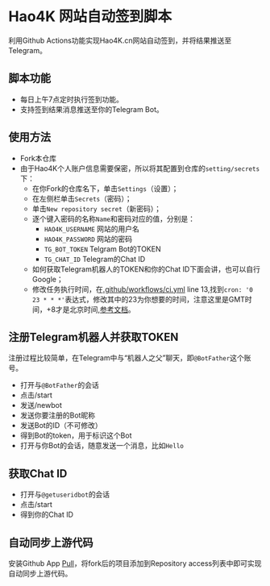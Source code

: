# Hao4K 网站自动签到脚本

利用Github Actions功能实现Hao4K.cn网站自动签到，并将结果推送至Telegram。  

## 脚本功能
- 每日上午7点定时执行签到功能。
- 支持签到结果消息推送至你的Telegram Bot。

## 使用方法
- Fork本仓库
- 由于Hao4K个人账户信息需要保密，所以将其配置到仓库的`setting/secrets`下：
    - 在你Fork的仓库名下，单击`Settings`（设置）；
    - 在左侧栏单击`Secrets`（密码）；
    - 单击`New repository secret`（新密码）；
    - 逐个键入密码的名称`Name`和密码对应的值，分别是：
        - `HAO4K_USERNAME` 网站的用户名
        - `HAO4K_PASSWORD` 网站的密码
        - `TG_BOT_TOKEN` Telgram Bot的TOKEN
        - `TG_CHAT_ID` Telegram的Chat ID
    - 如何获取Telegram机器人的TOKEN和你的Chat ID下面会讲，也可以自行Google；
    - 修改任务执行时间，在[.github/workflows/ci.yml](https://github.com/bychen009/hao4k-auto-sign-in/blob/master/.github/workflows/ci.yml) line 13,找到`cron: '0 23 * * *'`表达式，修改其中的23为你想要的时间，注意这里是GMT时间，+8才是北京时间,[参考文档](https://docs.github.com/cn/actions/reference/events-that-trigger-workflows#scheduled-events)。

## 注册Telegram机器人并获取TOKEN
注册过程比较简单，在Telegram中与“机器人之父”聊天，即`@BotFather`这个账号。
- 打开与`@BotFather`的会话
- 点击/start
- 发送/newbot
- 发送你要注册的Bot昵称
- 发送Bot的ID（不可修改）
- 得到Bot的token，用于标识这个Bot
- 打开与你Bot的会话，随意发送一个消息，比如`Hello`

## 获取Chat ID
- 打开与`@getuseridbot`的会话
- 点击/start
- 得到你的Chat ID

## 自动同步上游代码
安装Github App [Pull](https://github.com/apps/pull)，将fork后的项目添加到Repository access列表中即可实现自动同步上游代码。